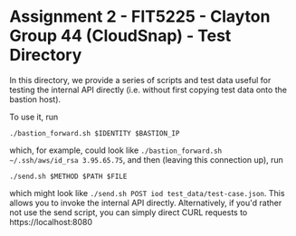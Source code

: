 # Assignment 2 - FIT5225 - Clayton Group 44 (CloudSnap) - Test Directory
In this directory, we provide a series of scripts and test data useful for testing the internal API directly (i.e. without first copying test data onto the bastion host).

To use it, run

```
./bastion_forward.sh $IDENTITY $BASTION_IP
```

which, for example, could look like `./bastion_forward.sh ~/.ssh/aws/id_rsa 3.95.65.75`, and then (leaving this connection up), run

```
./send.sh $METHOD $PATH $FILE
```

which might look like `./send.sh POST iod test_data/test-case.json`. This allows you to invoke the internal API directly. Alternatively, if you'd rather not use the send script, you can simply direct CURL requests to https://localhost:8080

